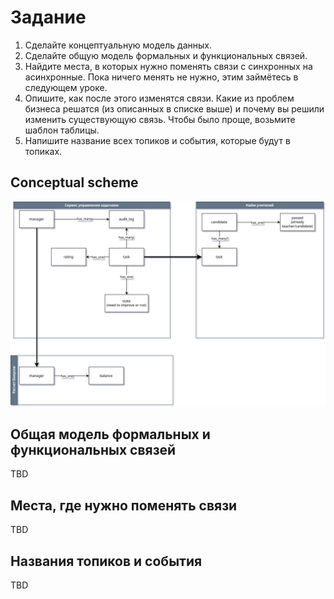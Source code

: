 # Задание  
1. Сделайте концептуальную модель данных.
2. Сделайте общую модель формальных и функциональных связей.
3. Найдите места, в которых нужно поменять связи с синхронных на асинхронные. Пока ничего менять не нужно, этим займётесь в следующем уроке.
4. Опишите, как после этого изменятся связи. Какие из проблем бизнеса решатся (из описанных в списке выше) и почему вы решили изменить существующую связь. Чтобы было проще, возьмите шаблон таблицы.
5. Напишите название всех топиков и события, которые будут в топиках.

## Conceptual scheme
![ER](../assets/images/entity_relations.svg)

## Общая модель формальных и функциональных связей
TBD

## Места, где нужно поменять связи  
TBD

## Названия топиков и события  
TBD
